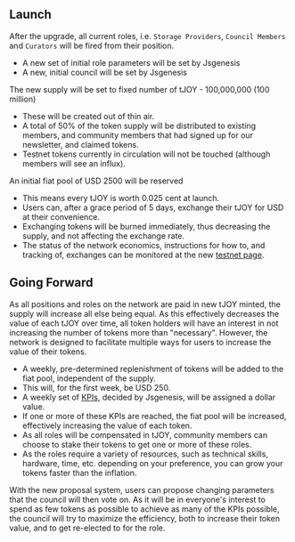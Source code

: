 ## Launch

After the upgrade, all current roles, i.e. `Storage Providers`, `Council Members` and `Curators` will be fired from their position.

-   A new set of initial role parameters will be set by Jsgenesis
-   A new, initial council will be set by Jsgenesis

The new supply will be set to fixed number of tJOY - 100,000,000 (100 million)

-   These will be created out of thin air.
-   A total of 50% of the token supply will be distributed to existing members, and community members that had signed up for our newsletter, and claimed tokens.
-   Testnet tokens currently in circulation will not be touched (although members will see an influx).

An initial fiat pool of USD 2500 will be reserved

-   This means every tJOY is worth 0.025 cent at launch.
-   Users can, after a grace period of 5 days, exchange their tJOY for USD at their convenience.
-   Exchanging tokens will be burned immediately, thus decreasing the supply, and not affecting the exchange rate.
-   The status of the network economics, instructions for how to, and tracking of, exchanges can be monitored at the new [testnet page](https://www.joystream.org/testnet).

## Going Forward

As all positions and roles on the network are paid in new tJOY minted, the supply will increase all else being equal. As this effectively decreases the value of each tJOY over time, all token holders will have an interest in not increasing the number of tokens more than "necessary". However, the network is designed to facilitate multiple ways for users to increase the value of their tokens.

-   A weekly, pre-determined replenishment of tokens will be added to the fiat pool, independent of the supply.
-   This will, for the first week, be USD 250.
-   A weekly set of [KPIs](https://en.wikipedia.org/wiki/Performance_indicator), decided by Jsgenesis, will be assigned a dollar value.
-   If one or more of these KPIs are reached, the fiat pool will be increased, effectively increasing the value of each token.
-   As all roles will be compensated in tJOY, community members can choose to stake their tokens to get one or more of these roles.
-   As the roles require a variety of resources, such as technical skills, hardware, time, etc. depending on your preference, you can grow your tokens faster than the inflation.

With the new proposal system, users can propose changing parameters that the council will then vote on. As it will be in everyone's interest to spend as few tokens as possible to achieve as many of the KPIs possible, the council will try to maximize the efficiency, both to increase their token value, and to get re-elected to for the role.
